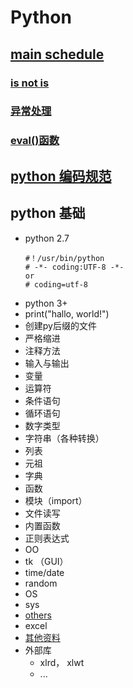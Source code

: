 # Python

## [main schedule](http://www.runoob.com/python)

### [is not is](https://blog.csdn.net/sinat_14849739/article/details/78311832?locationNum=7&fps=1)

### [异常处理](http://www.runoob.com/python/python-exceptions.html)

### [eval()函数](https://www.cnblogs.com/guyuyuan/p/6884115.html)

## [python 编码规范](http://www.runoob.com/w3cnote/google-python-styleguide.html)

## python 基础
- python 2.7
    ```     
    #！/usr/bin/python
    # -*- coding:UTF-8 -*- 
    or
    # coding=utf-8
    ``` 
- python 3+
- print("hallo, world!")
- 创建py后缀的文件
- 严格缩进
- 注释方法
- 输入与输出
- 变量
- 运算符
- 条件语句
- 循环语句
- 数字类型
- 字符串（各种转换）
- 列表
- 元祖
- 字典
- 函数
- 模块（import）
- 文件读写
- 内置函数
- 正则表达式
- OO
- tk （GUI）
- time/date
- random
- OS
- sys 
- [others](https://www.cnblogs.com/yunguoxiaoqiao/p/7591255.html)
- excel
- [其他资料](https://blog.csdn.net/iOSxi/article/details/78674238)
- 外部库
  - xlrd， xlwt
  - ...